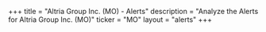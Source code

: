 +++
title = "Altria Group Inc. (MO) - Alerts"
description = "Analyze the Alerts for Altria Group Inc. (MO)"
ticker = "MO"
layout = "alerts"
+++

